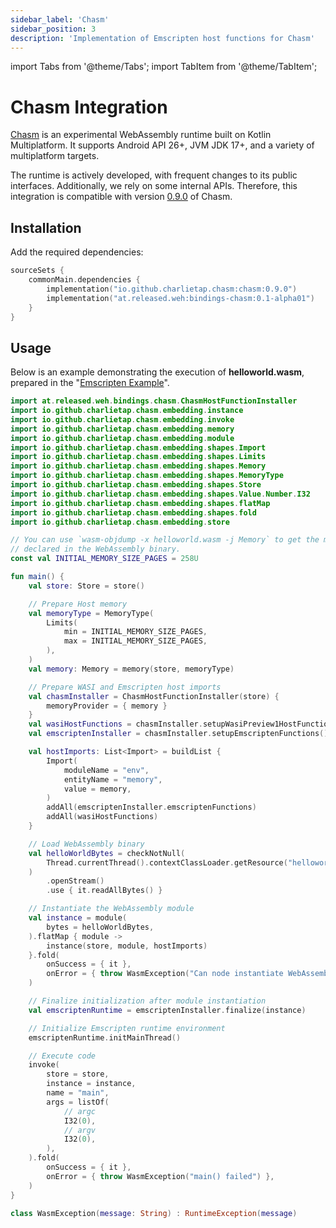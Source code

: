 ```yaml
---
sidebar_label: 'Chasm'
sidebar_position: 3
description: 'Implementation of Emscripten host functions for Chasm'
---
```


import Tabs from '@theme/Tabs';
import TabItem from '@theme/TabItem';

# Chasm Integration

[Chasm] is an experimental WebAssembly runtime built on Kotlin Multiplatform.
It supports Android API 26+, JVM JDK 17+, and a variety of multiplatform targets.

The runtime is actively developed, with frequent changes to its public interfaces.
Additionally, we rely on some internal APIs.
Therefore, this integration is compatible with version [0.9.0][Chasm_version] of Chasm.

## Installation

Add the required dependencies:

```kotlin
sourceSets {
    commonMain.dependencies {
        implementation("io.github.charlietap.chasm:chasm:0.9.0")
        implementation("at.released.weh:bindings-chasm:0.1-alpha01")
    }
}
```

## Usage

Below is an example demonstrating the execution of **helloworld.wasm**, prepared
in the "[Emscripten Example](../Emscripten#example)".

```kotlin
import at.released.weh.bindings.chasm.ChasmHostFunctionInstaller
import io.github.charlietap.chasm.embedding.instance
import io.github.charlietap.chasm.embedding.invoke
import io.github.charlietap.chasm.embedding.memory
import io.github.charlietap.chasm.embedding.module
import io.github.charlietap.chasm.embedding.shapes.Import
import io.github.charlietap.chasm.embedding.shapes.Limits
import io.github.charlietap.chasm.embedding.shapes.Memory
import io.github.charlietap.chasm.embedding.shapes.MemoryType
import io.github.charlietap.chasm.embedding.shapes.Store
import io.github.charlietap.chasm.embedding.shapes.Value.Number.I32
import io.github.charlietap.chasm.embedding.shapes.flatMap
import io.github.charlietap.chasm.embedding.shapes.fold
import io.github.charlietap.chasm.embedding.store

// You can use `wasm-objdump -x helloworld.wasm -j Memory` to get the memory limits 
// declared in the WebAssembly binary.
const val INITIAL_MEMORY_SIZE_PAGES = 258U

fun main() {
    val store: Store = store()

    // Prepare Host memory
    val memoryType = MemoryType(
        Limits(
            min = INITIAL_MEMORY_SIZE_PAGES,
            max = INITIAL_MEMORY_SIZE_PAGES,
        ),
    )
    val memory: Memory = memory(store, memoryType)

    // Prepare WASI and Emscripten host imports
    val chasmInstaller = ChasmHostFunctionInstaller(store) {
        memoryProvider = { memory }
    }
    val wasiHostFunctions = chasmInstaller.setupWasiPreview1HostFunctions()
    val emscriptenInstaller = chasmInstaller.setupEmscriptenFunctions()

    val hostImports: List<Import> = buildList {
        Import(
            moduleName = "env",
            entityName = "memory",
            value = memory,
        )
        addAll(emscriptenInstaller.emscriptenFunctions)
        addAll(wasiHostFunctions)
    }

    // Load WebAssembly binary
    val helloWorldBytes = checkNotNull(
        Thread.currentThread().contextClassLoader.getResource("helloworld.wasm")
    )
        .openStream()
        .use { it.readAllBytes() }

    // Instantiate the WebAssembly module
    val instance = module(
        bytes = helloWorldBytes,
    ).flatMap { module ->
        instance(store, module, hostImports)
    }.fold(
        onSuccess = { it },
        onError = { throw WasmException("Can node instantiate WebAssembly binary: $it") },
    )

    // Finalize initialization after module instantiation
    val emscriptenRuntime = emscriptenInstaller.finalize(instance)

    // Initialize Emscripten runtime environment
    emscriptenRuntime.initMainThread()

    // Execute code
    invoke(
        store = store,
        instance = instance,
        name = "main",
        args = listOf(
            // argc
            I32(0),
            // argv
            I32(0),
        ),
    ).fold(
        onSuccess = { it },
        onError = { throw WasmException("main() failed") },
    )
}

class WasmException(message: String) : RuntimeException(message)
```

[Chasm]: https://github.com/CharlieTap/chasm
[Chasm_version]: https://github.com/CharlieTap/chasm/releases/tag/0.9.0

